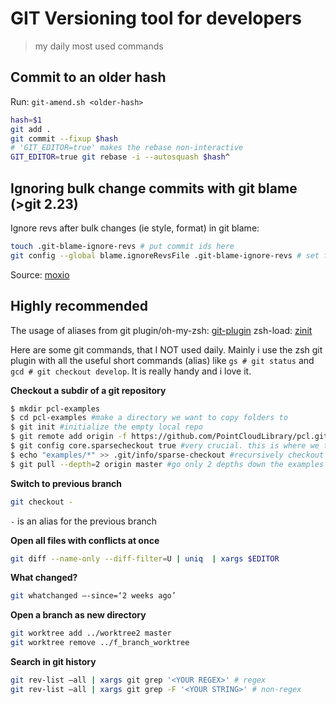 # GIT Versioning tool for developers
> my daily most used commands

## Commit to an older hash

Run: `git-amend.sh <older-hash>`

```bash git-amend.sh
hash=$1
git add .
git commit --fixup $hash
# 'GIT_EDITOR=true' makes the rebase non-interactive
GIT_EDITOR=true git rebase -i --autosquash $hash^
```

## Ignoring bulk change commits with git blame (>git 2.23)

Ignore revs after bulk changes (ie style, format) in git blame:

```sh
touch .git-blame-ignore-revs # put commit ids here
git config --global blame.ignoreRevsFile .git-blame-ignore-revs # set file as default to ignore
```

Source: [moxio](https://www.moxio.com/blog/43/ignoring-bulk-change-commits-with-git-blame)

## Highly recommended

The usage of aliases from git plugin/oh-my-zsh: [git-plugin](https://github.com/ohmyzsh/ohmyzsh/blob/master/plugins/git/git.plugin.zsh) zsh-load: [zinit](https://github.com/dvogt23/dotfiles/blob/master/zsh/.zshrc#L40)

Here are some git commands, that I NOT used daily. Mainly i use the zsh git plugin with all the useful short commands
(alias) like `gs # git status` and `gcd # git checkout develop`. It is really handy and i love it.  

**Checkout a subdir of a git repository**
```bash
$ mkdir pcl-examples
$ cd pcl-examples #make a directory we want to copy folders to
$ git init #initialize the empty local repo
$ git remote add origin -f https://github.com/PointCloudLibrary/pcl.git #add the remote origin
$ git config core.sparsecheckout true #very crucial. this is where we tell git we are checking out specifics
$ echo "examples/*" >> .git/info/sparse-checkout #recursively checkout examples folder
$ git pull --depth=2 origin master #go only 2 depths down the examples directory
```

**Switch to previous branch**
```bash
git checkout -
```
`-` is an alias for the previous branch

**Open all files with conflicts at once**
```bash
git diff --name-only --diff-filter=U | uniq  | xargs $EDITOR
```

**What changed?**
```bash
git whatchanged —-since=‘2 weeks ago’
```

**Open a branch as new directory**
```bash
git worktree add ../worktree2 master
git worktree remove ../f_branch_worktree
```

**Search in git history**
```bash
git rev-list —all | xargs git grep '<YOUR REGEX>' # regex
git rev-list —all | xargs git grep -F '<YOUR STRING>' # non-regex
```
